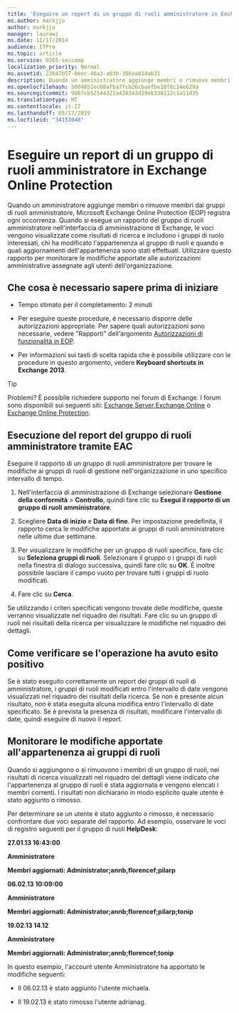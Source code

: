 ```yaml
---
title: 'Eseguire un report di un gruppo di ruoli amministratore in Exchange Online Protection '
ms.author: markjjo
author: markjjo
manager: laurawi
ms.date: 11/17/2014
audience: ITPro
ms.topic: article
ms.service: O365-seccomp
localization_priority: Normal
ms.assetid: 23b47b57-0eec-46a3-a03b-366ea014ab31
description: Quando un amministratore aggiunge membri o rimuove membri dai gruppi di ruoli amministratore, Microsoft Exchange Online Protection (EOP) registra ogni occorrenza.
ms.openlocfilehash: 5004851ec08afba7fcb26cbaefbe18f8c14e629a
ms.sourcegitcommit: 9d67cb52544321a430343d39eb336112c1a11d35
ms.translationtype: MT
ms.contentlocale: it-IT
ms.lasthandoff: 05/17/2019
ms.locfileid: "34153048"
---
```

# <a name="run-an-administrator-role-group-report-in-eop"></a>Eseguire un report di un gruppo di ruoli amministratore in Exchange Online Protection 

 Quando un amministratore aggiunge membri o rimuove membri dai gruppi di ruoli amministratore, Microsoft Exchange Online Protection (EOP) registra ogni occorrenza. Quando si esegue un rapporto del gruppo di ruoli amministratore nell'interfaccia di amministrazione di Exchange, le voci vengono visualizzate come risultati di ricerca e includono i gruppi di ruolo interessati, chi ha modificato l'appartenenza al gruppo di ruoli e quando e quali aggiornamenti dell'appartenenza sono stati effettuati. Utilizzare questo rapporto per monitorare le modifiche apportate alle autorizzazioni amministrative assegnate agli utenti dell'organizzazione.
  
## <a name="what-do-you-need-to-know-before-you-begin"></a>Che cosa è necessario sapere prima di iniziare

- Tempo stimato per il completamento: 2 minuti
    
- Per eseguire queste procedure, è necessario disporre delle autorizzazioni appropriate. Per sapere quali autorizzazioni sono necessarie, vedere "Rapporti" dell'argomento [Autorizzazioni di funzionalità in EOP](feature-permissions-in-eop.md). 
    
- Per informazioni sui tasti di scelta rapida che è possibile utilizzare con le procedure in questo argomento, vedere **Keyboard shortcuts in Exchange 2013**.
    
> [!TIP]
> Problemi? È possibile richiedere supporto nei forum di Exchange. I forum sono disponibili sui seguenti siti: [Exchange Server](https://go.microsoft.com/fwlink/p/?linkId=60612),[Exchange Online](https://go.microsoft.com/fwlink/p/?linkId=267542) o [Exchange Online Protection](https://go.microsoft.com/fwlink/p/?linkId=285351). 
  
## <a name="use-the-eac-to-run-an-administrator-role-group-report"></a>Esecuzione del report del gruppo di ruoli amministratore tramite EAC

Eseguire il rapporto di un gruppo di ruoli amministratore per trovare le modifiche ai gruppi di ruoli di gestione nell'organizzazione in uno specifico intervallo di tempo.
  
1. Nell'interfaccia di amministrazione di Exchange selezionare **Gestione della conformità** \> **Controllo**, quindi fare clic su **Esegui il rapporto di un gruppo di ruoli amministratore**.
    
2. Scegliere **Data di inizio** e **Data di fine**. Per impostazione predefinita, il rapporto cerca le modifiche apportate ai gruppi di ruoli amministratore nelle ultime due settimane.
    
3. Per visualizzare le modifiche per un gruppo di ruoli specifico, fare clic su **Seleziona gruppi di ruoli**. Selezionare il gruppo o i gruppi di ruoli nella finestra di dialogo successiva, quindi fare clic su **OK**. È inoltre possibile lasciare il campo vuoto per trovare tutti i gruppi di ruolo modificati.
    
4. Fare clic su **Cerca**.
    
Se utilizzando i criteri specificati vengono trovate delle modifiche, queste verranno visualizzate nel riquadro dei risultati. Fare clic su un gruppo di ruoli nei risultati della ricerca per visualizzare le modifiche nel riquadro dei dettagli.
  
## <a name="how-do-you-know-this-worked"></a>Come verificare se l'operazione ha avuto esito positivo

Se è stato eseguito correttamente un report dei gruppi di ruoli di amministratore, i gruppi di ruoli modificati entro l'intervallo di date vengono visualizzati nel riquadro dei risultati della ricerca. Se non è presente alcun risultato, non è stata eseguita alcuna modifica entro l'intervallo di date specificato. Se è prevista la presenza di risultati, modificare l'intervallo di date, quindi eseguire di nuovo il report.
  
## <a name="monitor-changes-to-role-group-membership"></a>Monitorare le modifiche apportate all'appartenenza ai gruppi di ruoli

Quando si aggiungono o si rimuovono i membri di un gruppo di ruoli, nei risultati di ricerca visualizzati nel riquadro dei dettagli viene indicato che l'appartenenza al gruppo di ruoli è stata aggiornata e vengono elencati i membri correnti. I risultati non dichiarano in modo esplicito quale utente è stato aggiunto o rimosso.
  
Per determinare se un utente è stato aggiunto o rimosso, è necessario confrontare due voci separate del rapporto. Ad esempio, osservare le voci di registro seguenti per il gruppo di ruoli **HelpDesk**: 
  
 **27.01.13 16:43:00**
  
 **Amministratore**
  
 **Membri aggiornati: Administrator;annb,florencef;pilarp**
  
 **06.02.13 10:09:00**
  
 **Amministratore**
  
 **Membri aggiornati: Administrator;annb;florencef;pilarp;tonip**
  
 **19.02.13 14.12**
  
 **Amministratore**
  
 **Membri aggiornati: Administrator;annb;florencef;tonip**
  
In questo esempio, l'account utente Amministratore ha apportato le modifiche seguenti:
  
- Il 06.02.13 è stato aggiunto l'utente michaela.
    
- Il 19.02.13 è stato rimosso l'utente adrianag.
    

